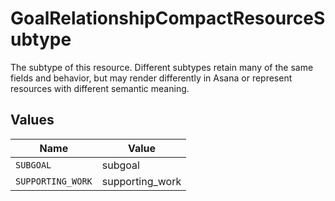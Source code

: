 # GoalRelationshipCompactResourceSubtype

The subtype of this resource. Different subtypes retain many of the same fields and behavior, but may render differently in Asana or represent resources with different semantic meaning.


## Values

| Name              | Value             |
| ----------------- | ----------------- |
| `SUBGOAL`         | subgoal           |
| `SUPPORTING_WORK` | supporting_work   |